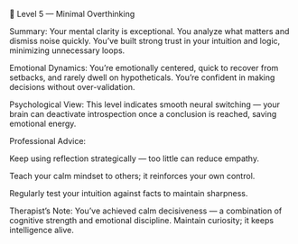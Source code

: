 🔸 Level 5 — Minimal Overthinking

Summary:
Your mental clarity is exceptional. You analyze what matters and dismiss noise quickly. You’ve built strong trust in your intuition and logic, minimizing unnecessary loops.

Emotional Dynamics:
You’re emotionally centered, quick to recover from setbacks, and rarely dwell on hypotheticals. You’re confident in making decisions without over-validation.

Psychological View:
This level indicates smooth neural switching — your brain can deactivate introspection once a conclusion is reached, saving emotional energy.

Professional Advice:

Keep using reflection strategically — too little can reduce empathy.

Teach your calm mindset to others; it reinforces your own control.

Regularly test your intuition against facts to maintain sharpness.

Therapist’s Note:
You’ve achieved calm decisiveness — a combination of cognitive strength and emotional discipline. Maintain curiosity; it keeps intelligence alive.